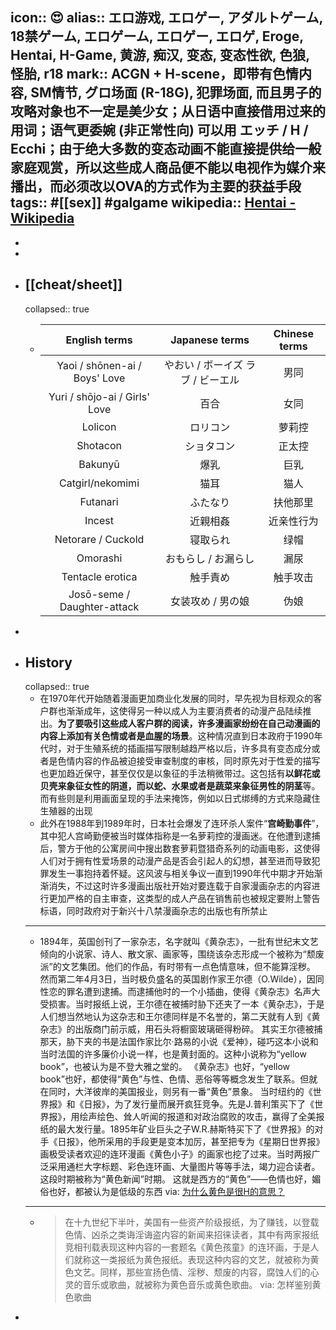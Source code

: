 icon:: 😍
alias:: エロ游戏, エロゲー, アダルトゲーム, 18禁ゲーム, エロゲーム, エロゲー, エロゲ, Eroge, Hentai, H-Game, 黄游, 痴汉, 变态, 变态性欲, 色狼, 怪胎, r18
mark:: ACGN + H-scene，即带有色情内容, SM情节, グロ场面 (R-18G), 犯罪场面, 而且男子的攻略对象也不一定是美少女；从日语中直接借用过来的用词；语气更委婉 (非正常性向) 可以用 エッチ / H / Ecchi；由于绝大多数的变态动画不能直接提供给一般家庭观赏，所以这些成人商品便不能以电视作为媒介来播出，而必须改以OVA的方式作为主要的获益手段
tags:: #[[sex]] #galgame
wikipedia:: [Hentai - Wikipedia](https://en.wikipedia.org/wiki/Hentai#Genres)
-
-
-
- ## [[cheat/sheet]]
  collapsed:: true
  - |         English terms         |           Japanese terms          | Chinese terms |
    |:-----------------------------:|:---------------------------------:|:-------------:|
    | Yaoi / shōnen-ai / Boys' Love | やおい / ボーイズ ラブ / ビーエル | 男同          |
    | Yuri / shōjo-ai / Girls' Love | 百合                              | 女同          |
    | Lolicon                       | ロリコン                          | 萝莉控        |
    | Shotacon                      | ショタコン                        | 正太控        |
    | Bakunyū                       | 爆乳                              | 巨乳          |
    | Catgirl/nekomimi              | 猫耳                              | 猫人          |
    | Futanari                      | ふたなり                          | 扶他那里      |
    | Incest                        | 近親相姦                          | 近亲性行为    |
    | Netorare / Cuckold            | 寝取られ                          | 绿帽          |
    | Omorashi                      | おもらし / お漏らし               | 漏尿          |
    | Tentacle erotica              | 触手責め                          | 触手攻击      |
    | Josō-seme / Daughter-attack   | 女装攻め / 男の娘                 | 伪娘          |
-
- ## History
  collapsed:: true
  - 在1970年代开始随着漫画更加商业化发展的同时，早先视为目标观众的客户群也渐渐成年，这使得另一种以成人为主要消费者的动漫产品陆续推出。**为了要吸引这些成人客户群的阅读，许多漫画家纷纷在自己动漫画的内容上添加有关色情或者是血腥的场景**。这种情况直到日本政府于1990年代时，对于生殖系统的插画描写限制越趋严格以后，许多具有变态成分或者是色情内容的作品被迫接受审查制度的审核，同时原先对于性爱的描写也更加趋近保守，甚至仅仅是以象征的手法稍微带过。这包括有**以鲜花或贝壳来象征女性的阴道，而以蛇、水果或者是蔬菜来象征男性的阴茎**等。而有些则是利用画面呈现的手法来掩饰，例如以日式绑缚的方式来隐藏住生殖器的出现
  - 此外在1988年到1989年时，日本社会爆发了连环杀人案件“**宫崎勤事件**”，其中犯人宫崎勤便被当时媒体指称是一名萝莉控的漫画迷。在他遭到逮捕后，警方于他的公寓房间中搜出数套萝莉暨猎奇系列的动画电影，这使得人们对于拥有性爱场景的动漫产品是否会引起人的幻想，甚至进而导致犯罪发生一事抱持着怀疑。这风波与相关争议一直到1990年代中期才开始渐渐消失，不过这时许多漫画出版社开始对要连载于自家漫画杂志的内容进行更加严格的自主审查，这类型的成人产品在销售前也被规定要附上警告标语，同时政府对于新兴十八禁漫画杂志的出版也有所禁止
  - ---
  - 1894年，英国创刊了一家杂志，名字就叫《黄杂志》，一批有世纪末文艺倾向的小说家、诗人、散文家、画家等，围绕该杂志形成一个被称为“颓废派”的文艺集团。他们的作品，有时带有一点色情意味，但不能算淫秽。 然而第二年4月3日，当时极负盛名的英国剧作家王尔德（O.Wilde），因同性恋的罪名遭到逮捕。而逮捕他时的一个小插曲，使得《黄杂志》名声大受损害。当时报纸上说，王尔德在被捕时胁下还夹了一本《黄杂志》，于是人们想当然地认为这杂志和王尔德同样是不名誉的，第二天就有人到《黄杂志》的出版商门前示威，用石头将橱窗玻璃砸得粉碎。 其实王尔德被捕那天，胁下夹的书是法国作家比尔·路易的小说《爱神》，碰巧这本小说和当时法国的许多廉价小说一样，也是黄封面的。这种小说称为“yellow book”，也被认为是不登大雅之堂的。 《黄杂志》也好，“yellow book”也好，都使得“黄色”与性、色情、恶俗等等概念发生了联系。但就在同时，大洋彼岸的美国报业，则另有一番“黄色”景象。 当时纽约的《世界报》和《日报》，为了发行量而展开疯狂竞争。先是J.普利策买下了《世界报》，用绘声绘色、耸人听闻的报道和对政治腐败的攻击，赢得了全美报纸的最大发行量。1895年矿业巨头之子W.R.赫斯特买下了《世界报》的对手《日报》，他所采用的手段更是变本加厉，甚至把专为《星期日世界报》画极受读者欢迎的连环漫画《黄色小子》的画家也挖了过来。当时两报广泛采用通栏大字标题、彩色连环画、大量图片等等手法，竭力迎合读者。这段时期被称为“黄色新闻”时期。 这就是西方的“黄色”——色情也好，媚俗也好，都被认为是低级的东西
    via: [为什么黄色是很H的意思？](https://www.douban.com/group/topic/11420716/?_i=9866253TMNT7nT)
  - ---
  - > 在十九世纪下半叶，美国有一些资产阶级报纸，为了赚钱，以登载色情、凶杀之类诲淫诲盗内容的新闻来招徕读者，其中有两家报纸竞相刊载表现这种内容的一套题名《黄色孩童》的连环画，于是人们就称这一类报纸为黄色报纸。表现这种内容的文艺，就被称为黄色文艺。同样，那些宣扬色情、淫秽、颓废的内容，腐蚀人们的心灵的音乐或歌曲，就被称为黄色音乐或黄色歌曲。
    via: 怎样鉴别黄色歌曲
-